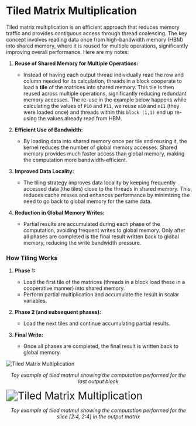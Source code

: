 # Tiled Matrix Multiplication

Tiled matrix multiplication is an efficient approach that reduces memory traffic and provides contiguous access through thread coalescing. The key concept involves reading data once from high-bandwidth memory (HBM) into shared memory, where it is reused for multiple operations, significantly improving overall performance. Here are my notes:

1. **Reuse of Shared Memory for Multiple Operations:**
    - Instead of having each output thread individually read the row and column needed for its calculation, threads in a block cooperate to load a **tile** of the matrices into shared memory. This tile is then reused across multiple operations, significantly reducing redundant memory accesses. The re-use in the example below happens while calculating the values of `P10` and `P11`, we reuse `m10` and `m11` (they were loaded once) and threads within this `block (1,1)` end up re-using the values already read from HBM.
  
2. **Efficient Use of Bandwidth:**
    - By loading data into shared memory once per tile and reusing it, the kernel reduces the number of global memory accesses. Shared memory provides much faster access than global memory, making the computation more bandwidth-efficient.

3. **Improved Data Locality:**
    - The tiling strategy improves data locality by keeping frequently accessed data (the tiles) close to the threads in shared memory. This reduces cache misses and enhances performance by minimizing the need to go back to global memory for the same data.

4. **Reduction in Global Memory Writes:**
    - Partial results are accumulated during each phase of the computation, avoiding frequent writes to global memory. Only after all phases are completed is the final result written back to global memory, reducing the write bandwidth pressure.

### How Tiling Works
1. **Phase 1:**
    - Load the first tile of the matrices (threads in a block load these in a cooperative manner) into shared memory.
    - Perform partial multiplication and accumulate the result in scalar variables.

2. **Phase 2 (and subsequent phases):**
    - Load the next tiles and continue accumulating partial results.

3. **Final Write:**
    - Once all phases are completed, the final result is written back to global memory.

![Tiled Matrix Multiplication](tiled_matmul.png)

<p align="center"><em>Toy example of tiled matmul showing the computation performed for the last output block</em></p>



<img src="matmul_tiled_odd_dims.png" alt="Tiled Matrix Multiplication" style="zoom:200%;" />



<p align="center"><em>Toy example of tiled matmul showing the computation performed for the slice [2:4, 2:4] in the output matrix</em></p>
